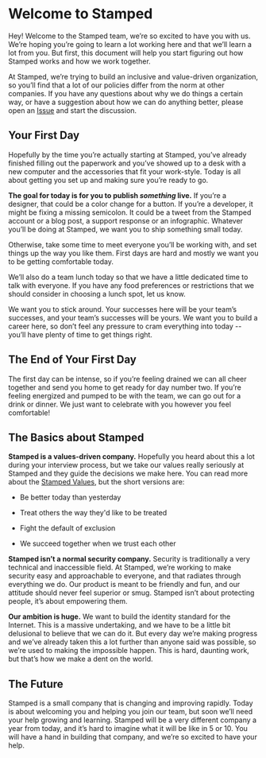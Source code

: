 # Welcome to Stamped

Hey! Welcome to the Stamped team, we’re so excited to have you with us. We’re hoping you’re going to learn a lot working here and that we’ll learn a lot from you. But first, this document will help you start figuring out how Stamped works and how we work together.

At Stamped, we’re trying to build an inclusive and value-driven organization, so you’ll find that a lot of our policies differ from the norm at other companies. If you have any questions about why we do things a certain way, or have a suggestion about how we can do anything better, please open an [Issue](https://github.com/stampedai/handbook/issues) and start the discussion.

## Your First Day

Hopefully by the time you’re actually starting at Stamped, you’ve already finished filling out the paperwork and you’ve showed up to a desk with a new computer and the accessories that fit your work-style. Today is all about getting you set up and making sure you’re ready to go.

**The goal for today is for you to publish _something_ live.** If you’re a designer, that could be a color change for a button. If you’re a developer, it might be fixing a missing semicolon. It could be a tweet from the Stamped account or a blog post, a support response or an infographic. Whatever you’ll be doing at Stamped, we want you to ship something small today.

Otherwise, take some time to meet everyone you’ll be working with, and set things up the way you like them. First days are hard and mostly we want you to be getting comfortable today.

We’ll also do a team lunch today so that we have a little dedicated time to talk with everyone. If you have any food preferences or restrictions that we should consider in choosing a lunch spot, let us know.

We want you to stick around. Your successes here will be your team’s successes, and your team’s successes will be yours. We want you to build a career here, so don’t feel any pressure to cram everything into today -- you’ll have plenty of time to get things right.

## The End of Your First Day

The first day can be intense, so if you’re feeling drained we can all cheer together and send you home to get ready for day number two. If you’re feeling energized and pumped to be with the team, we can go out for a drink or dinner. We just want to celebrate with you however you feel comfortable!

## The Basics about Stamped

**Stamped is a values-driven company.** Hopefully you heard about this a lot during your interview process, but we take our values really seriously at Stamped and they guide the decisions we make here. You can read more about the [Stamped Values](https://github.com/stampedai/handbook/blob/master/Stamped%20Values.md), but the short versions are:

* Be better today than yesterday

* Treat others the way they'd like to be treated

* Fight the default of exclusion

* We succeed together when we trust each other

**Stamped isn’t a normal security company.** Security is traditionally a very technical and inaccessible field. At Stamped, we’re working to make security easy and approachable to everyone, and that radiates through everything we do. Our product is meant to be friendly and fun, and our attitude should never feel superior or smug. Stamped isn’t about protecting people, it’s about empowering them.

**Our ambition is huge.** We want to build the identity standard for the Internet. This is a massive undertaking, and we have to be a little bit delusional to believe that we can do it. But every day we’re making progress and we’ve already taken this a lot further than anyone said was possible, so we’re used to making the impossible happen. This is hard, daunting work, but that’s how we make a dent on the world.

## The Future

Stamped is a small company that is changing and improving rapidly. Today is about welcoming you and helping you join our team, but soon we’ll need your help growing and learning. Stamped will be a very different company a year from today, and it’s hard to imagine what it will be like in 5 or 10. You will have a hand in building that company, and we’re so excited to have your help.
